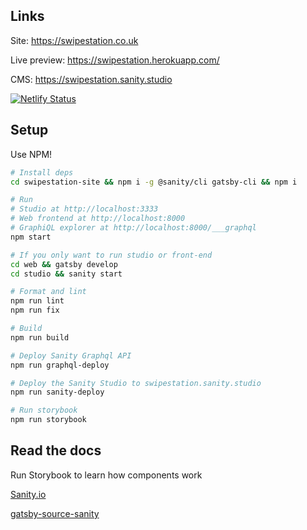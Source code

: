 ## Links

Site: https://swipestation.co.uk

Live preview: https://swipestation.herokuapp.com/

CMS: https://swipestation.sanity.studio

[![Netlify Status](https://api.netlify.com/api/v1/badges/2360ecf2-68e4-49a4-b6b1-0c05c9f67014/deploy-status)](https://swipestation.co.uk)

## Setup

Use NPM!

```bash
# Install deps
cd swipestation-site && npm i -g @sanity/cli gatsby-cli && npm i

# Run
# Studio at http://localhost:3333
# Web frontend at http://localhost:8000
# GraphiQL explorer at http://localhost:8000/___graphql
npm start

# If you only want to run studio or front-end
cd web && gatsby develop
cd studio && sanity start

# Format and lint
npm run lint
npm run fix

# Build
npm run build

# Deploy Sanity Graphql API
npm run graphql-deploy

# Deploy the Sanity Studio to swipestation.sanity.studio
npm run sanity-deploy

# Run storybook
npm run storybook

```

## Read the docs

Run Storybook to learn how components work

[Sanity.io](https://www.sanity.io/blog/get-started-with-gatsby-and-structured-content)

[gatsby-source-sanity](https://github.com/sanity-io/gatsby-source-sanity)
